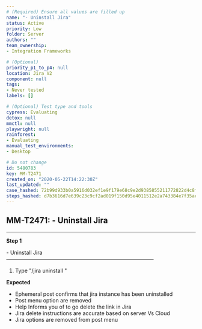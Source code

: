 ```yaml
---
# (Required) Ensure all values are filled up
name: "- Uninstall Jira"
status: Active
priority: Low
folder: Server
authors: ""
team_ownership: 
- Integration Frameworks

# (Optional)
priority_p1_to_p4: null
location: Jira V2
component: null
tags: 
- Never tested
labels: []

# (Optional) Test type and tools
cypress: Evaluating
detox: null
mmctl: null
playwright: null
rainforest: 
- Evaluating
manual_test_environments: 
- Desktop

# Do not change
id: 5480783
key: MM-T2471
created_on: "2020-05-22T14:22:30Z"
last_updated: ""
case_hashed: 72b99d933b0a5916d032ef1e9f179e68c9e2d9385855211772822d4c8f5bcc71abae86c85037e7e8fbb15111726c64ca
steps_hashed: d7b3616d7e639c23c9cf2ad019f150d95e4011512e2a743384e7f35ae2a1d366371b1b6a7ae5c62273179aa4d86bc7a6
---
```


<!-- (Auto-generated) Based on frontmatter's "key" and "name" -->

## MM-T2471: - Uninstall Jira

---

**Step 1**

\- Uninstall Jira\
————————————————————————————

1. Type "/jira uninstall "

**Expected**

- Ephemeral post confirms that jira instance has been uninstalled
- Post menu option are removed
- Help Informs you of to go delete the link in Jira
- Jira delete instructions are accurate based on server Vs Cloud
- Jira options are removed from post menu
